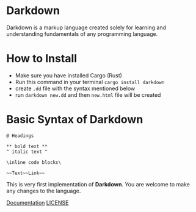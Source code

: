 # Darkdown

Darkdown is a markup language created solely for learning and understanding fundamentals of any programming language.

# How to Install
- Make sure you have installed Cargo (Rust)
- Run this command in your terminal `cargo install darkdown`
- create `.dd` file with the syntax mentioned below
- run `darkdown new.dd` and then `new.html` file will be created

# Basic Syntax of Darkdown

```
@ Headings

** bold text **
^ italic text ^

\inline code blocks\

~~Text~~Link~~
```

This is very first implementation of **Darkdown**. You are welcome to make any changes to the language.

[Documentation](https://dhruvdabhi101.github.io/darkdown-docs/)
[LICENSE](LICENSE)
